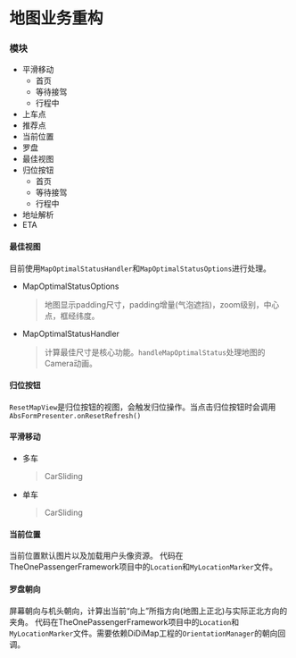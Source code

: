 # 地图业务重构
### 模块
- 平滑移动
  - 首页
  - 等待接驾
  - 行程中
- 上车点
- 推荐点
- 当前位置
- 罗盘
- 最佳视图
- 归位按钮
  - 首页
  - 等待接驾
  - 行程中
- 地址解析
- ETA

#### 最佳视图
目前使用`MapOptimalStatusHandler`和`MapOptimalStatusOptions`进行处理。

* MapOptimalStatusOptions

  > 地图显示padding尺寸，padding增量(气泡遮挡)，zoom级别，中心点，框经纬度。
  
* MapOptimalStatusHandler

  > 计算最佳尺寸是核心功能。`handleMapOptimalStatus`处理地图的Camera动画。

#### 归位按钮
`ResetMapView`是归位按钮的视图，会触发归位操作。当点击归位按钮时会调用`AbsFormPresenter.onResetRefresh()`

#### 平滑移动
* 多车
  > CarSliding

* 单车
  > CarSliding

#### 当前位置
当前位置默认图片以及加载用户头像资源。
代码在TheOnePassengerFramework项目中的`Location`和`MyLocationMarker`文件。
#### 罗盘朝向
屏幕朝向与机头朝向，计算出当前“向上”所指方向(地图上正北)与实际正北方向的夹角。
代码在TheOnePassengerFramework项目中的`Location`和`MyLocationMarker`文件。需要依赖DiDiMap工程的`OrientationManager`的朝向回调。
